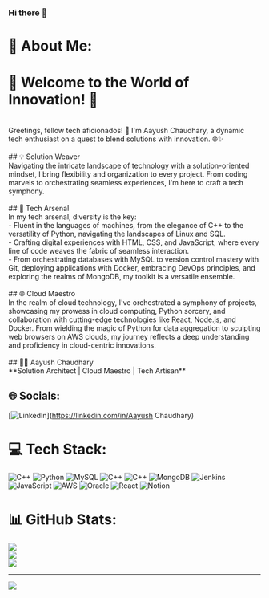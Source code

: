 ### Hi there 👋

# 💫 About Me:
# 🚀 Welcome to the World of Innovation! 🚀
<br>
Greetings, fellow tech aficionados! 👋 I'm Aayush Chaudhary, a dynamic tech enthusiast on a quest to blend solutions with innovation. 🌐✨
<br><br>
## 💡 Solution Weaver<br>
Navigating the intricate landscape of technology with a solution-oriented mindset, I bring flexibility and organization to every project. From coding marvels to orchestrating seamless experiences, I'm here to craft a tech symphony.
<br><br>
## 🤖 Tech Arsenal<br>
In my tech arsenal, diversity is the key:<br>
- Fluent in the languages of machines, from the elegance of C++ to the versatility of Python, navigating the landscapes of Linux and SQL.
<br>- Crafting digital experiences with HTML, CSS, and JavaScript, where every line of code weaves the fabric of seamless interaction.
<br>- From orchestrating databases with MySQL to version control mastery with Git, deploying applications with Docker, embracing DevOps principles, and exploring the realms of MongoDB, my toolkit is a versatile ensemble.
<br><br>## 🌐 Cloud Maestro<br>
In the realm of cloud technology, I've orchestrated a symphony of projects, showcasing my prowess in cloud computing, Python sorcery, and collaboration with cutting-edge technologies like React, Node.js, and Docker. From wielding the magic of Python for data aggregation to sculpting web browsers on AWS clouds, my journey reflects a deep understanding and proficiency in cloud-centric innovations.
<br><br>## 👨‍💻 Aayush Chaudhary<br>
**Solution Architect | Cloud Maestro | Tech Artisan**<br>


## 🌐 Socials:
[![LinkedIn](https://img.shields.io/badge/LinkedIn-%230077B5.svg?logo=linkedin&logoColor=white)](https://linkedin.com/in/Aayush Chaudhary) 

# 💻 Tech Stack:
![C++](https://img.shields.io/badge/c++-%2300599C.svg?style=for-the-badge&logo=c%2B%2B&logoColor=white) ![Python](https://img.shields.io/badge/python-3670A0?style=for-the-badge&logo=python&logoColor=ffdd54) ![MySQL](https://img.shields.io/badge/mysql-%2300000f.svg?style=for-the-badge&logo=mysql&logoColor=white) ![C++](https://img.shields.io/badge/c++-%2300599C.svg?style=for-the-badge&logo=c%2B%2B&logoColor=white) ![C++](https://img.shields.io/badge/c++-%2300599C.svg?style=for-the-badge&logo=c%2B%2B&logoColor=white) ![MongoDB](https://img.shields.io/badge/MongoDB-%234ea94b.svg?style=for-the-badge&logo=mongodb&logoColor=white) ![Jenkins](https://img.shields.io/badge/jenkins-%232C5263.svg?style=for-the-badge&logo=jenkins&logoColor=white) ![JavaScript](https://img.shields.io/badge/javascript-%23323330.svg?style=for-the-badge&logo=javascript&logoColor=%23F7DF1E) ![AWS](https://img.shields.io/badge/AWS-%23FF9900.svg?style=for-the-badge&logo=amazon-aws&logoColor=white) ![Oracle](https://img.shields.io/badge/Oracle-F80000?style=for-the-badge&logo=oracle&logoColor=white) ![React](https://img.shields.io/badge/react-%2320232a.svg?style=for-the-badge&logo=react&logoColor=%2361DAFB) ![Notion](https://img.shields.io/badge/Notion-%23000000.svg?style=for-the-badge&logo=notion&logoColor=white)
# 📊 GitHub Stats:
![](https://github-readme-stats.vercel.app/api?username=pritzal&theme=radical&hide_border=false&include_all_commits=false&count_private=false)<br/>
![](https://github-readme-streak-stats.herokuapp.com/?user=pritzal&theme=radical&hide_border=false)<br/>
![](https://github-readme-stats.vercel.app/api/top-langs/?username=pritzal&theme=radical&hide_border=false&include_all_commits=false&count_private=false&layout=compact)

---
[![](https://visitcount.itsvg.in/api?id=pritzal&icon=0&color=0)](https://visitcount.itsvg.in)

<!-- Proudly created with GPRM ( https://gprm.itsvg.in ) -->

